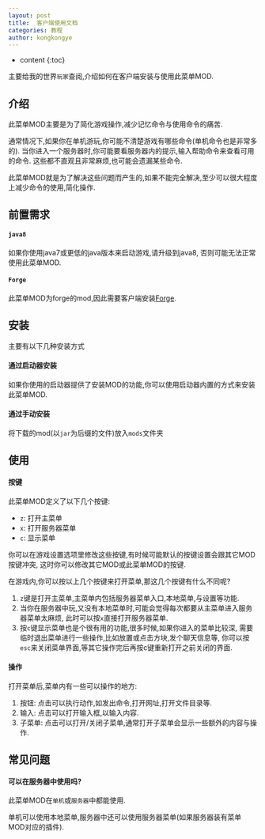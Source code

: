 ```yaml
---
layout: post
title:  客户端使用文档
categories: 教程
author: kongkongye
---
```


* content
{:toc}

主要给我的世界`玩家`查阅,介绍如何在客户端安装与使用此菜单MOD.




## 介绍
此菜单MOD主要是为了简化游戏操作,减少记忆命令与使用命令的痛苦.

通常情况下,如果你在单机游玩,你可能不清楚游戏有哪些命令(单机命令也是非常多的).
当你进入一个服务器时,你可能要看服务器内的提示,输入帮助命令来查看可用的命令.
这些都不直观且非常麻烦,也可能会遗漏某些命令.

此菜单MOD就是为了解决这些问题而产生的,如果不能完全解决,至少可以很大程度上减少命令的使用,简化操作.

## 前置需求
#### `java8`
如果你使用java7或更低的java版本来启动游戏,请升级到java8,
否则可能无法正常使用此菜单MOD.

#### `Forge`
此菜单MOD为forge的mod,因此需要客户端安装[Forge](https://files.minecraftforge.net/).

## 安装
主要有以下几种安装方式

#### 通过启动器安装
如果你使用的启动器提供了安装MOD的功能,你可以使用启动器内置的方式来安装此菜单MOD.

#### 通过手动安装
将下载的mod(以`jar`为后缀的文件)放入`mods`文件夹

## 使用

#### 按键
此菜单MOD定义了以下几个按键:

* `z`: 打开主菜单
* `x`: 打开服务器菜单
* `c`: 显示菜单

你可以在游戏设置选项里修改这些按键,有时候可能默认的按键设置会跟其它MOD按键冲突,
这时你可以修改其它MOD或此菜单MOD的按键.

在游戏内,你可以按以上几个按键来打开菜单,那这几个按键有什么不同呢?

1. `z`键是打开主菜单,主菜单内包括服务器菜单入口,本地菜单,与设置等功能.
2. 当你在服务器中玩,又没有本地菜单时,可能会觉得每次都要从主菜单进入服务器菜单太麻烦,
此时可以按`x`直接打开服务器菜单.
3. 按`c`键显示菜单也是个很有用的功能,很多时候,如果你进入的菜单比较深,
需要临时退出菜单进行一些操作,比如放置或点击方块,发个聊天信息等,
你可以按`esc`来关闭菜单界面,等其它操作完后再按c键重新打开之前关闭的界面.

#### 操作
打开菜单后,菜单内有一些可以操作的地方:

1. 按钮: 点击可以执行动作,如发出命令,打开网址,打开文件目录等.
2. 输入: 点击可以打开输入框,以输入内容.
3. 子菜单: 点击可以打开/关闭子菜单,通常打开子菜单会显示一些额外的内容与操作.

## 常见问题
#### 可以在服务器中使用吗?
此菜单MOD在`单机`或`服务器`中都能使用.

单机可以使用本地菜单,服务器中还可以使用服务器菜单(如果服务器装有菜单MOD对应的插件).
